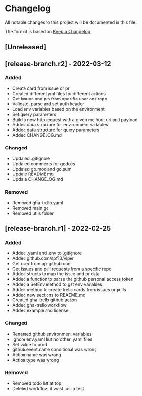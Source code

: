 # Changelog
All notable changes to this project will be documented in this file.

The format is based on [Keep a Changelog](https://keepachangelog.com/en/1.0.0/),

## [Unreleased]

## [release-branch.r2] - 2022-03-12
### Added
- Create card from issue or pr
- Created different yml files for different actions
- Get issues and prs from specific user and repo
- Validate, parse and set auth header
- Load env variables based on the environment
- Set query parameters
- Build a new http request with a given method, url and payload
- Added data structure for environment variables
- Added data structure for query parameters
- Added CHANGELOG.md

### Changed
- Updated .gitignore
- Updated comments for godocs
- Updated go.mod and go.sum
- Update README.md
- Update CHANGELOG.md

### Removed
- Removed gha-trello.yaml
- Removed main.go
- Removed utils folder

## [release-branch.r1] - 2022-02-25
### Added
- Added .yaml and .env to .gitignore
- Added github.com/spf13/viper
- Get user from api.github.com
- Get issues and pull requests from a specific repo
- Added structs to map the issue and pr data
- Added a function to parse the github personal access token
- Added a SetEnv method to get env variables
- Added method to create trello cards from issues or pulls
- Added new sections to README.md
- Created gha-trello github action
- Added gha-trello workflow
- Added example and license

### Changed
- Renamed github environment variables
- Ignore env.yaml but no other .yaml files
- Set value to prod
- github.event.name conditional was wrong
- Action name was wrong
- Action type was wrong

### Removed
- Removed todo list at top
- Deleted workflow, it wast just a test